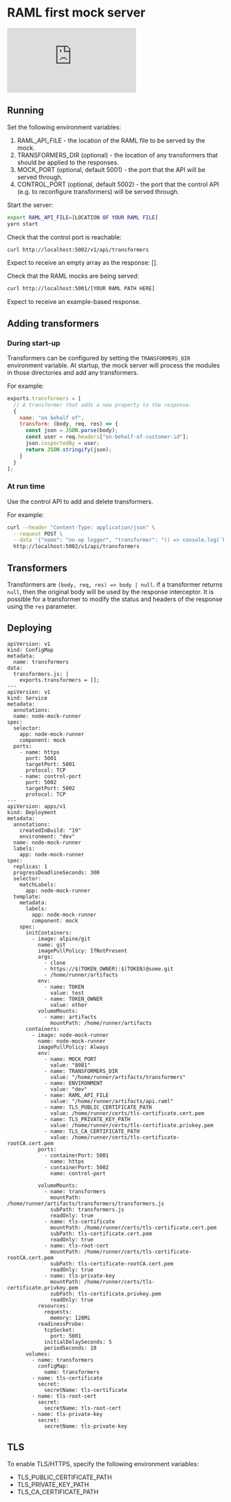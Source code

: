 # RAML first mock server

[![Type Coverage](https://img.shields.io/badge/dynamic/json.svg?label=type-coverage&prefix=%E2%89%A5&suffix=%&query=$.typeCoverage.atLeast&uri=https%3A%2F%2Fraw.githubusercontent.com%2Fagiledigital-labs%2Fnode-raml-mocker%2Fmaster%2Fpackage.json)](https://github.com/plantain-00/type-coverage)

## Running

Set the following environment variables:

1. RAML_API_FILE - the location of the RAML file to be served by the mock.
2. TRANSFORMERS_DIR (optional) - the location of any transformers that should be applied to the responses.
3. MOCK_PORT (optional, default 5001) - the port that the API will be served through.
4. CONTROL_PORT (optional, default 5002) - the port that the control API (e.g. to reconfigure transformers) will be served through.

Start the server:

```bash
export RAML_API_FILE=[LOCATION OF YOUR RAML FILE]
yarn start
```

Check that the control port is reachable:

```bash
curl http://localhost:5002/v1/api/transformers
```

Expect to receive an empty array as the response: [].

Check that the RAML mocks are being served:

```bash
curl http://localhost:5001/[YOUR RAML PATH HERE]
```

Expect to receive an example-based response.

## Adding transformers

### During start-up

Transformers can be configured by setting the `TRANSFORMERS_DIR` environment variable. At startup, the mock server will process the modules in those directories and add any transformers.

For example:

```javascript
exports.transformers = [
  // A transformer that adds a new property to the response.
  {
    name: "on behalf of",
    transform: (body, req, res) => {
      const json = JSON.parse(body);
      const user = req.headers["on-behalf-of-customer-id"];
      json.inspectedBy = user;
      return JSON.stringify(json);
    }
  }
];
```

### At run time

Use the control API to add and delete transformers.

For example:

```bash
curl --header "Content-Type: application/json" \
  --request POST \
  --data '{"name": "no-op logger", "transformer": "() => console.log(`heyo`)"}' \
  http://localhost:5002/v1/api/transformers
```

## Transformers

Transformers are `(body, req, res) => body | null`. if a transformer returns `null`, then the original body will be used by the response interceptor. It is possible for a transformer to modify the status and headers of the response using the `res` parameter.

## Deploying

```
apiVersion: v1
kind: ConfigMap
metadata:
  name: transformers
data:
  transformers.js: |
    exports.transformers = [];
---
apiVersion: v1
kind: Service
metadata:
  annotations:
  name: node-mock-runner
spec:
  selector:
    app: node-mock-runner
    component: mock
  ports:
    - name: https
      port: 5001
      targetPort: 5001
      protocol: TCP
    - name: control-port
      port: 5002
      targetPort: 5002
      protocol: TCP
---
apiVersion: apps/v1
kind: Deployment
metadata:
  annotations:
    createdInBuild: "19"
    environment: "dev"
  name: node-mock-runner
  labels:
    app: node-mock-runner
spec:
  replicas: 1
  progressDeadlineSeconds: 300
  selector:
    matchLabels:
      app: node-mock-runner
  template:
    metadata:
      labels:
        app: node-mock-runner
        component: mock
    spec:
      initContainers:
        - image: alpine/git
          name: git
          imagePullPolicy: IfNotPresent
          args:
            - clone
            - https://$(TOKEN_OWNER):$(TOKEN)@some.git
            - /home/runner/artifacts
          env:
            - name: TOKEN
              value: test
            - name: TOKEN_OWNER
              value: other
          volumeMounts:
            - name: artifacts
              mountPath: /home/runner/artifacts
      containers:
        - image: node-mock-runner
          name: node-mock-runner
          imagePullPolicy: Always
          env:
            - name: MOCK_PORT
              value: "8081"
            - name: TRANSFORMERS_DIR
              value: "/home/runner/artifacts/transformers"
            - name: ENVIRONMENT
              value: "dev"
            - name: RAML_API_FILE
              value: "/home/runner/artifacts/api.raml"
            - name: TLS_PUBLIC_CERTIFICATE_PATH
              value: /home/runner/certs/tls-certificate.cert.pem
            - name: TLS_PRIVATE_KEY_PATH
              value: /home/runner/certs/tls-certificate.privkey.pem
            - name: TLS_CA_CERTIFICATE_PATH
              value: /home/runner/certs/tls-certificate-rootCA.cert.pem
          ports:
            - containerPort: 5001
              name: https
            - containerPort: 5002
              name: control-port

          volumeMounts:
            - name: transformers
              mountPath: /home/runner/artifacts/transformers/transformers.js
              subPath: transformers.js
              readOnly: true
            - name: tls-certificate
              mountPath: /home/runner/certs/tls-certificate.cert.pem
              subPath: tls-certificate.cert.pem
              readOnly: true
            - name: tls-root-cert
              mountPath: /home/runner/certs/tls-certificate-rootCA.cert.pem
              subPath: tls-certificate-rootCA.cert.pem
              readOnly: true
            - name: tls-private-key
              mountPath: /home/runner/certs/tls-certificate.privkey.pem
              subPath: tls-certificate.privkey.pem
              readOnly: true
          resources:
            requests:
              memory: 128Mi
          readinessProbe:
            tcpSocket:
              port: 5001
            initialDelaySeconds: 5
            periodSeconds: 10
      volumes:
        - name: transformers
          configMap:
            name: transformers
        - name: tls-certificate
          secret:
            secretName: tls-certificate
        - name: tls-root-cert
          secret:
            secretName: tls-root-cert
        - name: tls-private-key
          secret:
            secretName: tls-private-key

```
## TLS

To enable TLS/HTTPS, specify the following environment variables:

- TLS_PUBLIC_CERTIFICATE_PATH
- TLS_PRIVATE_KEY_PATH
- TLS_CA_CERTIFICATE_PATH


